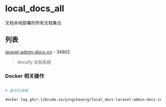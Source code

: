 # local_docs_all

文档本地部署的所有文档集合

## 列表

[laravel-admin-docs-cn](http://laravel-admin-docs-cn.docs.xiaobei.fun) - 34802

> docsify 文档系统

### Docker 相关操作

```bash

# 重命名镜像 

docker tag ghcr.libcuda.so/yingchaoorg/local_docs-laravel-admin-docs-cn:main ghcr.io/yingchaoorg/local_docs-laravel-admin-docs-cn:main

```

